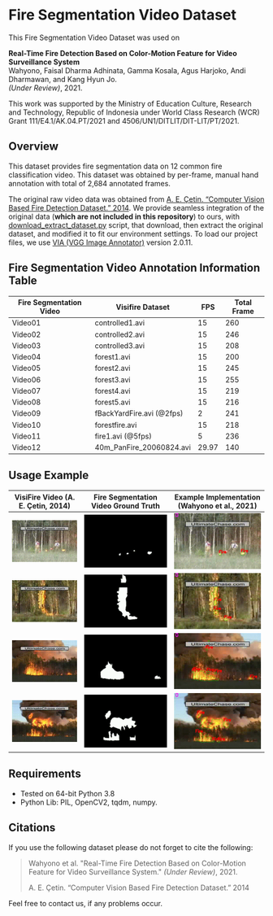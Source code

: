 # Fire Segmentation Video Dataset
This Fire Segmentation Video Dataset was used on

**Real-Time Fire Detection Based on Color-Motion Feature for Video Surveillance System**\
Wahyono, Faisal Dharma Adhinata, Gamma Kosala, Agus Harjoko, Andi Dharmawan, and Kang Hyun Jo.\
*(Under Review)*, 2021. 

This work was supported by the Ministry of Education Culture, Research and Technology, Republic of Indonesia under World Class Research (WCR) Grant 111/E4.1/AK.04.PT/2021 and 4506/UN1/DITLIT/DIT-LIT/PT/2021.  

## Overview
This dataset provides fire segmentation data on 12 common fire classification video. This dataset was obtained by per-frame, manual hand annotation with total of 2,684 annotated frames.

The original raw video data was obtained from [A. E. Çetin. “Computer Vision Based Fire Detection Dataset.” 2014](http://signal.ee.bilkent.edu.tr/VisiFire/Demo/FireClips). We provide seamless integration of the original data (**which are not included in this repository**) to ours, with [download_extract_dataset.py](./download_extract_dataset.py) script, that download, then extract the original dataset, and modified it to fit our environment settings. To load our project files, we use [VIA (VGG Image Annotator)](https://www.robots.ox.ac.uk/~vgg/software/via/) version 2.0.11.

## Fire Segmentation Video Annotation Information Table

| Fire   Segmentation Video | Visifire Dataset          | FPS | Total Frame |
|---------------------------|---------------------------|-----|-------------|
| Video01                   | controlled1.avi           | 15  | 260         |
| Video02                   | controlled2.avi           | 15  | 246         |
| Video03                   | controlled3.avi           | 15  | 208         |
| Video04                   | forest1.avi               | 15  | 200         |
| Video05                   | forest2.avi               | 15  | 245         |
| Video06                   | forest3.avi               | 15  | 255         |
| Video07                   | forest4.avi               | 15  | 219         |
| Video08                   | forest5.avi               | 15  | 216         |
| Video09                   | fBackYardFire.avi (@2fps) | 2   | 241         |
| Video10                   | forestfire.avi            | 15  | 218         |
| Video11                   | fire1.avi (@5fps)         | 5   | 236         |
| Video12                   | 40m_PanFire_20060824.avi  | 29.97  | 140         |


## Usage Example
| VisiFire Video (A. E. Çetin, 2014) | Fire Segmentation Video Ground Truth      | Example Implementation (Wahyono et al., 2021) |
| ----------- | ----------- | ----------- |
| ![Alt Text](./GitExample/Video01.gif)      | ![Alt Text](./GitExample/Video01_GT.gif)       | ![Alt Text](./GitExample/Video01_ML.gif)       |
| ![Alt Text](./GitExample/Video02.gif)      | ![Alt Text](./GitExample/Video02_GT.gif)       | ![Alt Text](./GitExample/Video02_ML.gif)       |
| ![Alt Text](./GitExample/Video04.gif)      | ![Alt Text](./GitExample/Video04_GT.gif)       | ![Alt Text](./GitExample/Video04_ML.gif)       |
| ![Alt Text](./GitExample/Video05.gif)      | ![Alt Text](./GitExample/Video05_GT.gif)       | ![Alt Text](./GitExample/Video05_ML.gif)       |

## Requirements

- Tested on 64-bit Python 3.8
- Python Lib: PIL, OpenCV2, tqdm, numpy.

## Citations
If you use the following dataset please do not forget to cite the following:

>Wahyono et al. "Real-Time Fire Detection Based on Color-Motion Feature for Video Surveillance System." *(Under Review)*, 2021.
>
>A. E. Çetin. “Computer Vision Based Fire Detection Dataset.” 2014


Feel free to contact us, if any problems occur.
